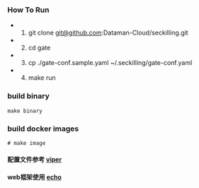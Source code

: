 ### How To Run

 * 1. git clone git@github.com:Dataman-Cloud/seckilling.git
 * 2. cd gate
 * 3. cp ./gate-conf.sample.yaml ~/.seckilling/gate-conf.yaml
 * 4. make run

### build binary
```
make binary
```

### build docker images
```
# make image
```

#### 配置文件参考 [viper](https://github.com/spf13/viper)</br>
#### web框架使用 [echo](https://github.com/labstack/echo)
